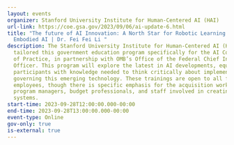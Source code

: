 ```yaml
---
layout: events
organizer: Stanford University Institute for Human-Centered AI (HAI)
url-link: https://coe.gsa.gov/2023/09/06/ai-update-6.html
title: "The future of AI Innovation: A North Star for Robotic Learning and
  Embodied AI | Dr. Fei Fei Li "
description: The Stanford University Institute for Human-Centered AI (HAI)
  tailored this government education program specifically for the AI Community
  of Practice, in partnership with OMB’s Office of the Federal Chief Information
  Officer. This program will explore the latest in AI developments, equipping
  participants with knowledge needed to think critically about implementing and
  governing this emerging technology. These trainings are open to all federal
  employees, though there is specific emphasis for the acquisition workforce,
  program managers, budget professionals, and staff involved in creating federal
  systems.
start-time: 2023-09-28T12:00:00.000-00:00
end-time: 2023-09-28T13:00:00.000-00:00
event-type: Online
gov-only: true
is-external: true
---
```

